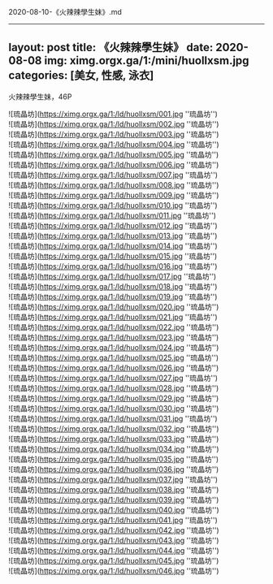 2020-08-10-《火辣辣學生妹》.md

---
layout: post
title:  《火辣辣學生妹》
date:   2020-08-08
img: ximg.orgx.ga/1:/mini/huollxsm.jpg
categories: [美女, 性感, 泳衣]
---

火辣辣學生妹，46P

![琉晶坊](https://ximg.orgx.ga/1:/ld/huollxsm/001.jpg ''琉晶坊'') <br>
![琉晶坊](https://ximg.orgx.ga/1:/ld/huollxsm/002.jpg ''琉晶坊'') <br>
![琉晶坊](https://ximg.orgx.ga/1:/ld/huollxsm/003.jpg ''琉晶坊'') <br>
![琉晶坊](https://ximg.orgx.ga/1:/ld/huollxsm/004.jpg ''琉晶坊'') <br>
![琉晶坊](https://ximg.orgx.ga/1:/ld/huollxsm/005.jpg ''琉晶坊'') <br>
![琉晶坊](https://ximg.orgx.ga/1:/ld/huollxsm/006.jpg ''琉晶坊'') <br>
![琉晶坊](https://ximg.orgx.ga/1:/ld/huollxsm/007.jpg ''琉晶坊'') <br>
![琉晶坊](https://ximg.orgx.ga/1:/ld/huollxsm/008.jpg ''琉晶坊'') <br>
![琉晶坊](https://ximg.orgx.ga/1:/ld/huollxsm/009.jpg ''琉晶坊'') <br>
![琉晶坊](https://ximg.orgx.ga/1:/ld/huollxsm/010.jpg ''琉晶坊'') <br>
![琉晶坊](https://ximg.orgx.ga/1:/ld/huollxsm/011.jpg ''琉晶坊'') <br>
![琉晶坊](https://ximg.orgx.ga/1:/ld/huollxsm/012.jpg ''琉晶坊'') <br>
![琉晶坊](https://ximg.orgx.ga/1:/ld/huollxsm/013.jpg ''琉晶坊'') <br>
![琉晶坊](https://ximg.orgx.ga/1:/ld/huollxsm/014.jpg ''琉晶坊'') <br>
![琉晶坊](https://ximg.orgx.ga/1:/ld/huollxsm/015.jpg ''琉晶坊'') <br>
![琉晶坊](https://ximg.orgx.ga/1:/ld/huollxsm/016.jpg ''琉晶坊'') <br>
![琉晶坊](https://ximg.orgx.ga/1:/ld/huollxsm/017.jpg ''琉晶坊'') <br>
![琉晶坊](https://ximg.orgx.ga/1:/ld/huollxsm/018.jpg ''琉晶坊'') <br>
![琉晶坊](https://ximg.orgx.ga/1:/ld/huollxsm/019.jpg ''琉晶坊'') <br>
![琉晶坊](https://ximg.orgx.ga/1:/ld/huollxsm/020.jpg ''琉晶坊'') <br>
![琉晶坊](https://ximg.orgx.ga/1:/ld/huollxsm/021.jpg ''琉晶坊'') <br>
![琉晶坊](https://ximg.orgx.ga/1:/ld/huollxsm/022.jpg ''琉晶坊'') <br>
![琉晶坊](https://ximg.orgx.ga/1:/ld/huollxsm/023.jpg ''琉晶坊'') <br>
![琉晶坊](https://ximg.orgx.ga/1:/ld/huollxsm/024.jpg ''琉晶坊'') <br>
![琉晶坊](https://ximg.orgx.ga/1:/ld/huollxsm/025.jpg ''琉晶坊'') <br>
![琉晶坊](https://ximg.orgx.ga/1:/ld/huollxsm/026.jpg ''琉晶坊'') <br>
![琉晶坊](https://ximg.orgx.ga/1:/ld/huollxsm/027.jpg ''琉晶坊'') <br>
![琉晶坊](https://ximg.orgx.ga/1:/ld/huollxsm/028.jpg ''琉晶坊'') <br>
![琉晶坊](https://ximg.orgx.ga/1:/ld/huollxsm/029.jpg ''琉晶坊'') <br>
![琉晶坊](https://ximg.orgx.ga/1:/ld/huollxsm/030.jpg ''琉晶坊'') <br>
![琉晶坊](https://ximg.orgx.ga/1:/ld/huollxsm/031.jpg ''琉晶坊'') <br>
![琉晶坊](https://ximg.orgx.ga/1:/ld/huollxsm/032.jpg ''琉晶坊'') <br>
![琉晶坊](https://ximg.orgx.ga/1:/ld/huollxsm/033.jpg ''琉晶坊'') <br>
![琉晶坊](https://ximg.orgx.ga/1:/ld/huollxsm/034.jpg ''琉晶坊'') <br>
![琉晶坊](https://ximg.orgx.ga/1:/ld/huollxsm/035.jpg ''琉晶坊'') <br>
![琉晶坊](https://ximg.orgx.ga/1:/ld/huollxsm/036.jpg ''琉晶坊'') <br>
![琉晶坊](https://ximg.orgx.ga/1:/ld/huollxsm/037.jpg ''琉晶坊'') <br>
![琉晶坊](https://ximg.orgx.ga/1:/ld/huollxsm/038.jpg ''琉晶坊'') <br>
![琉晶坊](https://ximg.orgx.ga/1:/ld/huollxsm/039.jpg ''琉晶坊'') <br>
![琉晶坊](https://ximg.orgx.ga/1:/ld/huollxsm/040.jpg ''琉晶坊'') <br>
![琉晶坊](https://ximg.orgx.ga/1:/ld/huollxsm/041.jpg ''琉晶坊'') <br>
![琉晶坊](https://ximg.orgx.ga/1:/ld/huollxsm/042.jpg ''琉晶坊'') <br>
![琉晶坊](https://ximg.orgx.ga/1:/ld/huollxsm/043.jpg ''琉晶坊'') <br>
![琉晶坊](https://ximg.orgx.ga/1:/ld/huollxsm/044.jpg ''琉晶坊'') <br>
![琉晶坊](https://ximg.orgx.ga/1:/ld/huollxsm/045.jpg ''琉晶坊'') <br>
![琉晶坊](https://ximg.orgx.ga/1:/ld/huollxsm/046.jpg ''琉晶坊'') <br>
